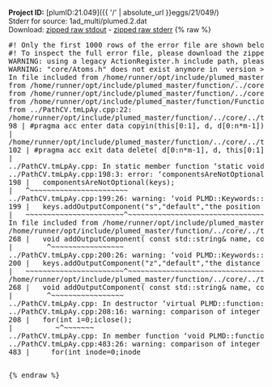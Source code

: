 **Project ID:** [plumID:21.049]({{ '/' | absolute_url }}eggs/21/049/)  
Stderr for source:  1ad_multi/plumed.2.dat   
Download: [zipped raw stdout](plumed.2.dat.plumed_master.stdout.txt.zip) - [zipped raw stderr](plumed.2.dat.plumed_master.stderr.txt.zip) 
{% raw %}
<pre>
#! Only the first 1000 rows of the error file are shown below
#! To inspect the full error file, please download the zipped raw stderr file above
WARNING: using a legacy ActionRegister.h include path, please use <<#include "core/ActionRegister.h">>
WARNING: "core/Atoms.h" does not exist anymore in  version >=2.10, you should change your code.
In file included from /home/runner/opt/include/plumed_master/function/../core/../tools/Tools.h:27,
from /home/runner/opt/include/plumed_master/function/../core/Action.h:28,
from /home/runner/opt/include/plumed_master/function/../core/ActionWithValue.h:25,
from /home/runner/opt/include/plumed_master/function/Function.h:25,
from ../PathCV.tmLpAy.cpp:22:
/home/runner/opt/include/plumed_master/function/../core/../tools/Tensor.h:98: warning: ignoring ‘#pragma acc enter’ [-Wunknown-pragmas]
98 | #pragma acc enter data copyin(this[0:1], d, d[0:n*m-1])
|
/home/runner/opt/include/plumed_master/function/../core/../tools/Tensor.h:102: warning: ignoring ‘#pragma acc exit’ [-Wunknown-pragmas]
102 | #pragma acc exit data delete( d[0:n*m-1], d, this[0:1])
|
../PathCV.tmLpAy.cpp: In static member function ‘static void PLMD::function::PathCV::registerKeywords(PLMD::Keywords&)’:
../PathCV.tmLpAy.cpp:198:3: error: ‘componentsAreNotOptional’ was not declared in this scope
198 |   componentsAreNotOptional(keys);
|   ^~~~~~~~~~~~~~~~~~~~~~~~
../PathCV.tmLpAy.cpp:199:26: warning: ‘void PLMD::Keywords::addOutputComponent(const std::string&, const std::string&, const std::string&)’ is deprecated: Use addOutputComponent with four argument and specify valid types for value from scalar/vector/matrix/grid [-Wdeprecated-declarations]
199 |   keys.addOutputComponent("s","default","the position on the path");
|   ~~~~~~~~~~~~~~~~~~~~~~~^~~~~~~~~~~~~~~~~~~~~~~~~~~~~~~~~~~~~~~~~~
In file included from /home/runner/opt/include/plumed_master/function/../core/Action.h:27:
/home/runner/opt/include/plumed_master/function/../core/../tools/Keywords.h:268:8: note: declared here
268 |   void addOutputComponent( const std::string& name, const std::string& key, const std::string& descr );
|        ^~~~~~~~~~~~~~~~~~
../PathCV.tmLpAy.cpp:200:26: warning: ‘void PLMD::Keywords::addOutputComponent(const std::string&, const std::string&, const std::string&)’ is deprecated: Use addOutputComponent with four argument and specify valid types for value from scalar/vector/matrix/grid [-Wdeprecated-declarations]
200 |   keys.addOutputComponent("z","default","the distance from the path");
|   ~~~~~~~~~~~~~~~~~~~~~~~^~~~~~~~~~~~~~~~~~~~~~~~~~~~~~~~~~~~~~~~~~~~
/home/runner/opt/include/plumed_master/function/../core/../tools/Keywords.h:268:8: note: declared here
268 |   void addOutputComponent( const std::string& name, const std::string& key, const std::string& descr );
|        ^~~~~~~~~~~~~~~~~~
../PathCV.tmLpAy.cpp: In destructor ‘virtual PLMD::function::PathCV::~PathCV()’:
../PathCV.tmLpAy.cpp:208:16: warning: comparison of integer expressions of different signedness: ‘int’ and ‘unsigned int’ [-Wsign-compare]
208 |   for(int i=0;i<mw_n_;++i){
|               ~^~~~~~
../PathCV.tmLpAy.cpp: In constructor ‘PLMD::function::PathCV::PathCV(const PLMD::ActionOptions&)’:
../PathCV.tmLpAy.cpp:236:16: warning: comparison of integer expressions of different signedness: ‘int’ and ‘unsigned int’ [-Wsign-compare]
236 |   for(int i=0;i<mw_n_;++i){
|               ~^~~~~~
../PathCV.tmLpAy.cpp:259:11: warning: comparison of integer expressions of different signedness: ‘int’ and ‘unsigned int’ [-Wsign-compare]
259 |       if(i==mw_id_) ifiles[i]->close();
|          ~^~~~~~~~
../PathCV.tmLpAy.cpp: In member function ‘void PLMD::function::PathCV::generatePath()’:
../PathCV.tmLpAy.cpp:483:26: warning: comparison of integer expressions of different signedness: ‘int’ and ‘unsigned int’ [-Wsign-compare]
483 |     for(int inode=0;inode<nnodes;inode++){
|                     ~~~~~^~~~~~~
../PathCV.tmLpAy.cpp: In member function ‘void PLMD::function::PathCV::readMultipleWalkers()’:
../PathCV.tmLpAy.cpp:941:16: warning: comparison of integer expressions of different signedness: ‘int’ and ‘unsigned int’ [-Wsign-compare]
941 |   for(int i=0;i<mw_n_;++i){
|               ~^~~~~~
../PathCV.tmLpAy.cpp:942:9: warning: comparison of integer expressions of different signedness: ‘int’ and ‘unsigned int’ [-Wsign-compare]
942 |     if(i==mw_id_) continue;
|        ~^~~~~~~~
../PathCV.tmLpAy.cpp:957:5: error: invalid use of incomplete type ‘class PLMD::Communicator’
957 |     comm.Barrier();
|     ^~~~
In file included from /home/runner/opt/include/plumed_master/function/../core/../tools/OFile.h:25,
from /home/runner/opt/include/plumed_master/function/../core/../tools/Log.h:25,
from /home/runner/opt/include/plumed_master/function/../core/Action.h:30:
/home/runner/opt/include/plumed_master/function/../core/../tools/FileBase.h:29:7: note: forward declaration of ‘class PLMD::Communicator’
29 | class Communicator;
|       ^~~~~~~~~~~~
../PathCV.tmLpAy.cpp:958:5: error: invalid use of incomplete type ‘class PLMD::Communicator’
958 |     multi_sim_comm.Barrier();
|     ^~~~~~~~~~~~~~
/home/runner/opt/include/plumed_master/function/../core/../tools/FileBase.h:29:7: note: forward declaration of ‘class PLMD::Communicator’
29 | class Communicator;
|       ^~~~~~~~~~~~
terminate called after throwing an instance of 'PLMD::Plumed::ExceptionError'
what():
(core/PlumedMain.cpp:1502) void PLMD::PlumedMain::load(const std::string&)
An error happened while executing command env PLUMED_ROOT='/home/runner/opt/lib/plumed_master' PLUMED_VERSION='2.11.0-dev' PLUMED_HTMLDIR='/home/runner/opt/share/doc/plumed_master' PLUMED_INCLUDEDIR='/home/runner/opt/include' PLUMED_PROGRAM_NAME='plumed_master' PLUMED_IS_INSTALLED='yes' "/home/runner/opt/lib/plumed_master"/scripts/mklib.sh -n -o ./../PathCV.2.11.0-dev.so ../PathCV.cpp

[pkrvm7jw40e0xgp:09725] *** Process received signal ***
[pkrvm7jw40e0xgp:09725] Signal: Aborted (6)
[pkrvm7jw40e0xgp:09725] Signal code:  (-6)
[pkrvm7jw40e0xgp:09725] [ 0] /lib/x86_64-linux-gnu/libc.so.6(+0x45330)[0x7f1de8445330]
[pkrvm7jw40e0xgp:09725] [ 1] /lib/x86_64-linux-gnu/libc.so.6(pthread_kill+0x11c)[0x7f1de849eb2c]
[pkrvm7jw40e0xgp:09725] [ 2] /lib/x86_64-linux-gnu/libc.so.6(gsignal+0x1e)[0x7f1de844527e]
[pkrvm7jw40e0xgp:09725] [ 3] /lib/x86_64-linux-gnu/libc.so.6(abort+0xdf)[0x7f1de84288ff]
[pkrvm7jw40e0xgp:09725] [ 4] /lib/x86_64-linux-gnu/libstdc++.so.6(+0xa5ff5)[0x7f1de88a5ff5]
[pkrvm7jw40e0xgp:09725] [ 5] /lib/x86_64-linux-gnu/libstdc++.so.6(+0xbb0da)[0x7f1de88bb0da]
[pkrvm7jw40e0xgp:09725] [ 6] /lib/x86_64-linux-gnu/libstdc++.so.6(_ZSt10unexpectedv+0x0)[0x7f1de88a5a55]
[pkrvm7jw40e0xgp:09725] [ 7] /lib/x86_64-linux-gnu/libstdc++.so.6(+0xa5a6f)[0x7f1de88a5a6f]
[pkrvm7jw40e0xgp:09725] [ 8] plumed_master(+0x146dd)[0x55d05794c6dd]
[pkrvm7jw40e0xgp:09725] [ 9] /lib/x86_64-linux-gnu/libc.so.6(+0x2a1ca)[0x7f1de842a1ca]
[pkrvm7jw40e0xgp:09725] [10] /lib/x86_64-linux-gnu/libc.so.6(__libc_start_main+0x8b)[0x7f1de842a28b]
[pkrvm7jw40e0xgp:09725] [11] plumed_master(+0x15365)[0x55d05794d365]
[pkrvm7jw40e0xgp:09725] *** End of error message ***
</pre>
{% endraw %}

